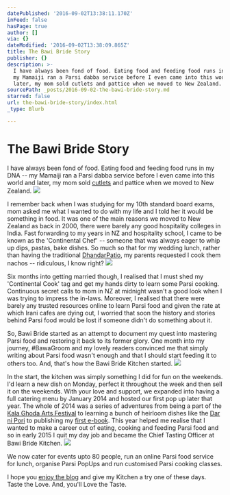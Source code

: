 ```yaml
---
datePublished: '2016-09-02T13:38:11.170Z'
inFeed: false
hasPage: true
author: []
via: {}
dateModified: '2016-09-02T13:38:09.865Z'
title: The Bawi Bride Story
publisher: {}
description: >-
  I have always been fond of food. Eating food and feeding food runs in my DNA –
  my Mamaiji ran a Parsi dabba service before I even came into this world and
  later, my mom sold cutlets and pattice when we moved to New Zealand.
sourcePath: _posts/2016-09-02-the-bawi-bride-story.md
starred: false
url: the-bawi-bride-story/index.html
_type: Blurb

---
```

# The Bawi Bride Story

I have always been fond of food. Eating food and feeding food runs in my DNA -- my Mamaiji ran a Parsi dabba service before I even came into this world and later, my mom sold [cutlets][0] and pattice when we moved to New Zealand.
![](https://the-grid-user-content.s3-us-west-2.amazonaws.com/3a68d66e-0677-4494-b5b4-5192bc52043a.png)

I remember back when I was studying for my 10th standard board exams, mom asked me what I wanted to do with my life and I told her it would be something in food. It was one of the main reasons we moved to New Zealand as back in 2000, there were barely any good hospitality colleges in India. Fast forwarding to my years in NZ and hospitality school, I came to be known as the 'Continental Chef' -- someone that was always eager to whip up dips, pastas, bake dishes. So much so that for my wedding lunch, rather than having the traditional [Dhandar][1][Patio][2], my parents requested I cook them nachos -- ridiculous, I know right?
![](https://the-grid-user-content.s3-us-west-2.amazonaws.com/eb215700-2a53-4d68-957e-f81629911513.jpg)

Six months into getting married though, I realised that I must shed my 'Continental Cook' tag and get my hands dirty to learn some Parsi cooking. Continuous secret calls to mom in NZ at midnight wasn't a good look when I was trying to impress the in-laws. Moreover, I realised that there were barely any trusted resources online to learn Parsi food and given the rate at which Irani cafes are dying out, I worried that soon the history and stories behind Parsi food would be lost if someone didn't do something about it.

So, Bawi Bride started as an attempt to document my quest into mastering Parsi food and restoring it back to its former glory. One month into my journey, \#BawaGroom and my lovely readers convinced me that simply writing about Parsi food wasn't enough and that I should start feeding it to others too. And, that's how the Bawi Bride Kitchen started.
![](https://the-grid-user-content.s3-us-west-2.amazonaws.com/3bffd175-e9bc-4db5-95df-bcd5717a0160.jpg)

In the start, the kitchen was simply something I did for fun on the weekends. I'd learn a new dish on Monday, perfect it throughout the week and then sell it on the weekends. With your love and support, we expanded into having a full catering menu by January 2014 and hosted our first pop up later that year. The whole of 2014 was a series of adventures from being a part of the [Kala Ghoda Arts Festival][3] to learning a bunch of heirloom dishes like the [Dar ni Pori][4] to publishing my [first e-book][5]. This year helped me realise that I wanted to make a career out of eating, cooking and feeding Parsi food and so in early 2015 I quit my day job and became the Chief Tasting Officer at Bawi Bride Kitchen.
![](https://the-grid-user-content.s3-us-west-2.amazonaws.com/91a33567-69b0-4447-9bbf-f7dfd4625716.jpg)

We now cater for events upto 80 people, run an online Parsi food service for lunch, organise Parsi PopUps and run customised Parsi cooking classes.

I hope you [enjoy the blog][6] and give my Kitchen a try one of these days. Taste the Love. And, you'll Love the Taste.

[0]: http://www.bawibride.com/mummys-kheema-cutlets/
[1]: http://www.bawibride.com/dhandar/
[2]: http://www.bawibride.com/tatrelo-prawn-patio/
[3]: http://www.bawibride.com/kala-ghoda-2014/
[4]: http://www.bawibride.com/dar-ni-pori/
[5]: http://www.bawibride.com/best-kept-secrets/eedu-edition/
[6]: http://www.bawibride.com/
